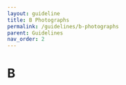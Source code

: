 ```yaml
---
layout: guideline
title: B Photographs
permalink: /guidelines/b-photographs
parent: Guidelines
nav_order: 2
---
```


# B
